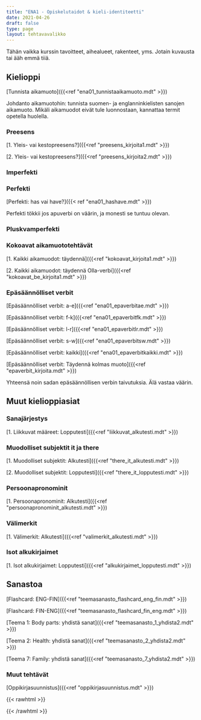 ```yaml
---
title: "ENA1 - Opiskelutaidot & kieli-identiteetti"
date: 2021-04-26
draft: false
type: page
layout: tehtavavalikko
---
```

Tähän vaikka kurssin tavoitteet, aihealueet, rakenteet, yms. Jotain kuvausta tai ääh emmä tiiä.

## Kielioppi

[Tunnista aikamuoto]({{<ref "ena01_tunnistaaikamuoto.mdt" >}})

Johdanto aikamuotohin: tunnista suomen- ja englanninkielisten sanojen aikamuoto. Mikäli aikamuodot eivät tule luonnostaan, kannattaa termit opetella huolella.

### Preesens

[1. Yleis- vai kestopreesens?]({{<ref "preesens_kirjoita1.mdt" >}})

[2. Yleis- vai kestopreesens?]({{<ref "preesens_kirjoita2.mdt" >}})

### Imperfekti

### Perfekti

[Perfekti: has vai have?]({{< ref "ena01_hashave.mdt" >}})

Perfekti tökkii jos apuverbi on väärin, ja monesti se tuntuu olevan.

### Pluskvamperfekti


### Kokoavat aikamuototehtävät

[1. Kaikki aikamuodot: täydennä]({{<ref "kokoavat_kirjoita1.mdt" >}})

[2. Kaikki aikamuodot: täydennä Olla-verbi]({{<ref "kokoavat_be_kirjoita1.mdt" >}})

### Epäsäännölliset verbit

[Epäsäännölliset verbit: a-e]({{<ref "ena01_epaverbitae.mdt" >}})

[Epäsäännölliset verbit: f-k]({{<ref "ena01_epaverbitfk.mdt" >}})

[Epäsäännölliset verbit: l-r]({{<ref "ena01_epaverbitlr.mdt" >}})

[Epäsäännölliset verbit: s-w]({{<ref "ena01_epaverbitsw.mdt" >}})

[Epäsäännölliset verbit: kaikki]({{<ref "ena01_epaverbitkaikki.mdt" >}})

[Epäsäännölliset verbit: Täydennä kolmas muoto]({{<ref "epaverbit_kirjoita.mdt" >}})

Yhteensä noin sadan epäsäännöllisen verbin taivutuksia. Älä vastaa väärin.

## Muut kielioppiasiat

### Sanajärjestys

[1. Liikkuvat määreet: Lopputesti]({{<ref "liikkuvat_alkutesti.mdt" >}})

### Muodolliset subjektit it ja there

[1. Muodolliset subjektit: Alkutesti]({{<ref "there_it_alkutesti.mdt" >}})

[2. Muodolliset subjektit: Lopputesti]({{<ref "there_it_lopputesti.mdt" >}})

### Persoonapronominit

[1. Persoonapronominit: Alkutesti]({{<ref "persoonapronominit_alkutesti.mdt" >}})

### Välimerkit

[1. Välimerkit: Alkutesti]({{<ref "valimerkit_alkutesti.mdt" >}})

### Isot alkukirjaimet

[1. Isot alkukirjaimet: Lopputesti]({{<ref "alkukirjaimet_lopputesti.mdt" >}})

## Sanastoa

[Flashcard: ENG-FIN]({{<ref "teemasanasto_flashcard_eng_fin.mdt" >}})

[Flashcard: FIN-ENG]({{<ref "teemasanasto_flashcard_fin_eng.mdt" >}})

[Teema 1: Body parts: yhdistä sanat]({{<ref "teemasanasto_1_yhdista2.mdt" >}})

[Teema 2: Health: yhdistä sanat]({{<ref "teemasanasto_2_yhdista2.mdt" >}})

[Teema 7: Family: yhdistä sanat]({{<ref "teemasanasto_7_yhdista2.mdt" >}})

### Muut tehtävät

[Oppikirjasuunnistus]({{<ref "oppikirjasuunnistus.mdt" >}})

{{< rawhtml >}}
<style>
#hello{
    background: url(/img/kansikuvat/kurssivalikot/ena1.jpg)
}

#hello h {
    font-size: 2.5em!important;
}
</style>
{{< /rawhtml >}}
